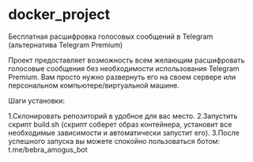 # docker_project
Бесплатная расшифровка голосовых сообщений в Telegram (альтернатива Telegram Premium)

Проект предоставляет возможность всем желающим расшифровать голосовые сообщения без необходимости использования Telegram Premium. Вам просто нужно развернуть его на своем сервере или персональном компьютере/виртуальной машине.

Шаги установки:

1.Склонировать репозиторий в удобное для вас место.
2.Запустить скрипт build.sh (скрипт соберет образ контейнера, установит все необходимые зависимости и автоматически запустит его).
3.После успешного запуска вы можете спокойно пользоваться ботом: t.me/bebra_amogus_bot
